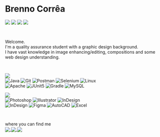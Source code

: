 <h1>Brenno Corrêa</h1>

<img src="https://img.shields.io/badge/given(%20)-that%20you%20are%20cool-blueviolet"> <img src="https://img.shields.io/badge/.when(%20)-we%20first%20meet-blueviolet"> <img src="https://img.shields.io/badge/.then(%20)-I'll%20buy%20some%20coffee%20for%20us-blueviolet"> <img src="https://img.shields.io/badge/-%3B-red"/>

<br>

Welcome.<br>
I'm a quality assurance student with a graphic design background.<br>
I have vast knowledge in image enhancing/editing, compositions and some web design understanding.<br>

<br>

<img src="https://img.shields.io/badge/-current_studying-gray"><br>
![Java](https://img.shields.io/badge/-Java-black?styleflat&logo=java)
![Git](https://img.shields.io/badge/-Git-black?styleflat&logo=git)
![Postman](https://img.shields.io/badge/-Postman-black?styleflat&logo=postman)
![Selenium](https://img.shields.io/badge/-Selenium-black?styleflat&logo=selenium)
![Linux](https://img.shields.io/badge/-Linux-black?styleflat&logo=linux)<br>
![Apache](https://img.shields.io/badge/-Apache_Kafka-black?styleflat&logo=apachekafka)
![JUnit5](https://img.shields.io/badge/-JUnit_5-black?styleflat&logo=junit5)
![Gradle](https://img.shields.io/badge/-Gradle-black?styleflat&logo=gradle)
![MySQL](https://img.shields.io/badge/-MySQL-black?styleflat&logo=mysql)

<img src="https://img.shields.io/badge/-proficiences-gray"><br>
![Photoshop](https://img.shields.io/badge/-Photoshop-black?styleflat&logo=adobephotoshop)
![Illustrator](https://img.shields.io/badge/-Illustrator-black?styleflat&logo=adobeillustrator)
![InDesign](https://img.shields.io/badge/-InDesign-black?styleflat&logo=adobeindesign)<br>
![InDesign](https://img.shields.io/badge/-Xd-black?styleflat&logo=adobexd)
![Figma](https://img.shields.io/badge/-Figma-black?styleflat&logo=figma)
![AutoCAD](https://img.shields.io/badge/-AutoCAD-black?styleflat&logo=autodesk)
![Excel](https://img.shields.io/badge/-Excel-black?styleflat&logo=microsoftexcel)

<br>

where you can find me <br>
<a href="https://www.linkedin.com/in/brenno-correa/">
  <img align="center" src="https://img.shields.io/badge/-brenno--correa-blue?style=flat&logo=linkedin">
</a>
<a href="https://www.instagram.com/abq_brenno/">
  <img align="center" src="https://img.shields.io/badge/-abq__brenno-white?style=flat&logo=instagram">
</a>
<a href="https://www.twitter.com/abq_brenno/">
  <img align="center" src="https://img.shields.io/badge/-abq__brenno-white?style=flat&logo=twitter">
</a>
